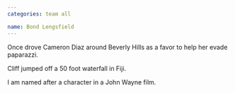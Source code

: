 ```yaml
---
categories: team all

name: Bond Lengsfield
---
```


Once drove Cameron Diaz around Beverly Hills as a favor to help her evade paparazzi.

Cliff jumped off a 50 foot waterfall in Fiji.

I am named after a character in a John Wayne film.